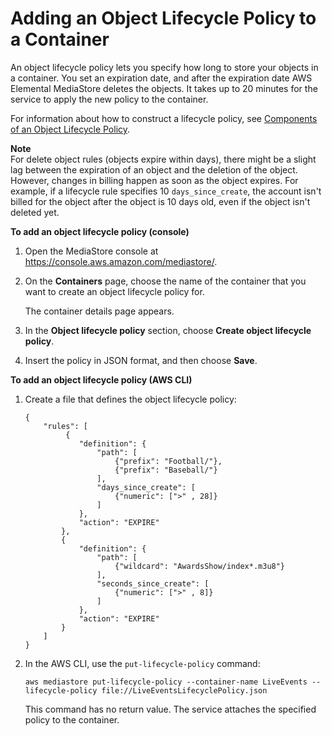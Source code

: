 # Adding an Object Lifecycle Policy to a Container<a name="policies-object-lifecycle-add"></a>

An object lifecycle policy lets you specify how long to store your objects in a container\. You set an expiration date, and after the expiration date AWS Elemental MediaStore deletes the objects\. It takes up to 20 minutes for the service to apply the new policy to the container\.

For information about how to construct a lifecycle policy, see [Components of an Object Lifecycle Policy](policies-object-lifecycle-components.md)\.

**Note**  
For delete object rules \(objects expire within days\), there might be a slight lag between the expiration of an object and the deletion of the object\. However, changes in billing happen as soon as the object expires\. For example, if a lifecycle rule specifies 10 `days_since_create`, the account isn't billed for the object after the object is 10 days old, even if the object isn't deleted yet\.

**To add an object lifecycle policy \(console\)**

1. Open the MediaStore console at [https://console\.aws\.amazon\.com/mediastore/](https://console.aws.amazon.com/mediastore/)\.

1. On the **Containers** page, choose the name of the container that you want to create an object lifecycle policy for\.

   The container details page appears\. 

1. In the **Object lifecycle policy** section, choose **Create object lifecycle policy**\.

1. Insert the policy in JSON format, and then choose **Save**\.

**To add an object lifecycle policy \(AWS CLI\)**

1. Create a file that defines the object lifecycle policy:

   ```
   {        
       "rules": [
            {
               "definition": {
                   "path": [ 
                       {"prefix": "Football/"}, 
                       {"prefix": "Baseball/"}
                   ],
                   "days_since_create": [
                       {"numeric": [">" , 28]}
                   ]
               },
               "action": "EXPIRE"
           },
           {
               "definition": {
                   "path": [ 
                       {"wildcard": "AwardsShow/index*.m3u8"}
                   ],
                   "seconds_since_create": [
                       {"numeric": [">" , 8]}
                   ]
               },
               "action": "EXPIRE"
           }
       ]
   }
   ```

1. In the AWS CLI, use the `put-lifecycle-policy` command:

   ```
   aws mediastore put-lifecycle-policy --container-name LiveEvents --lifecycle-policy file://LiveEventsLifecyclePolicy.json
   ```

   This command has no return value\. The service attaches the specified policy to the container\. 